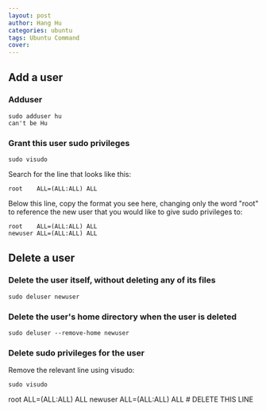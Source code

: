 ```yaml
---
layout: post
author: Hang Hu
categories: ubuntu
tags: Ubuntu Command 
cover: 
---
```


## Add a user

### Adduser

```
sudo adduser hu
can't be Hu
```
### Grant this user sudo privileges

```
sudo visudo
```
Search for the line that looks like this:
```
root    ALL=(ALL:ALL) ALL
```
Below this line, copy the format you see here, changing only the word "root" to reference the new user that you would like to give sudo privileges to:
```
root    ALL=(ALL:ALL) ALL
newuser ALL=(ALL:ALL) ALL
```
## Delete a user

### Delete the user itself, without deleting any of its files

```
sudo deluser newuser
```
### Delete the user's home directory when the user is deleted

```
sudo deluser --remove-home newuser
```
### Delete sudo privileges for the user

Remove the relevant line using visudo:
```
sudo visudo
```
root    ALL=(ALL:ALL) ALL
newuser ALL=(ALL:ALL) ALL   # DELETE THIS LINE

```
